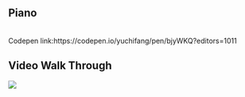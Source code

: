 ## Piano
</br>
Codepen link:https://codepen.io/yuchifang/pen/bjyWKQ?editors=1011
</br>

## Video Walk Through
![](https://i.imgur.com/Ysk89o1.gif)

